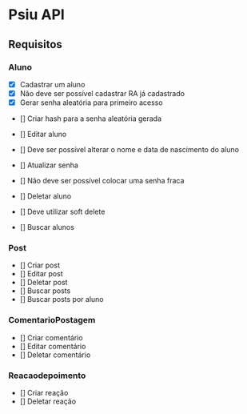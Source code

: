# Psiu API

## Requisitos

### Aluno
- [X] Cadastrar um aluno
 - [X] Não deve ser possível cadastrar RA já cadastrado
 - [X] Gerar senha aleatória para primeiro acesso
 - [] Criar hash para a senha aleatória gerada

- [] Editar aluno
 - [] Deve ser possível alterar o nome e data de nascimento do aluno

- [] Atualizar senha
 - [] Não deve ser possível colocar uma senha fraca

- [] Deletar aluno
 - [] Deve utilizar soft delete
 
- [] Buscar alunos

### Post

- [] Criar post
- [] Editar post
- [] Deletar post
- [] Buscar posts
- [] Buscar posts por aluno

### ComentarioPostagem

- [] Criar comentário
- [] Editar comentário
- [] Deletar comentário

### Reacaodepoimento

- [] Criar reação
- [] Deletar reação
